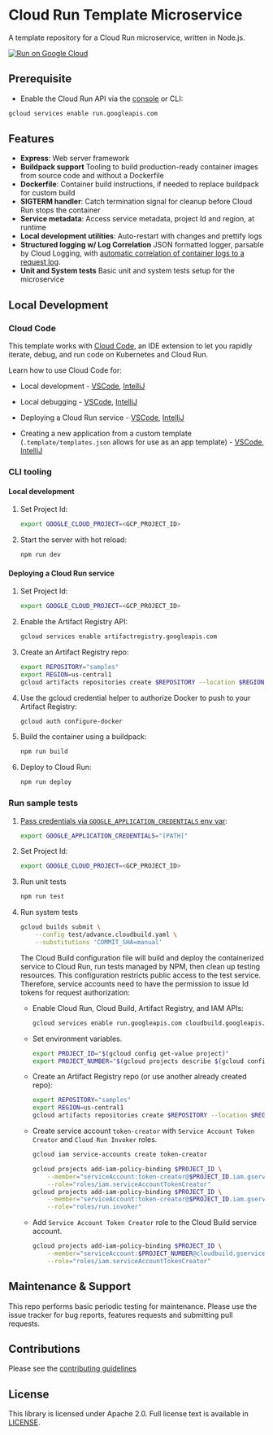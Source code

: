 # Cloud Run Template Microservice

A template repository for a Cloud Run microservice, written in Node.js. 

[![Run on Google Cloud](https://deploy.cloud.run/button.svg)](https://deploy.cloud.run)

## Prerequisite

* Enable the Cloud Run API via the [console](https://console.cloud.google.com/apis/library/run.googleapis.com?_ga=2.124941642.1555267850.1615248624-203055525.1615245957) or CLI:

```bash
gcloud services enable run.googleapis.com
```


## Features

* **Express**: Web server framework
* **Buildpack support** Tooling to build production-ready container images from source code and without a Dockerfile
* **Dockerfile**: Container build instructions, if needed to replace buildpack for custom build
* **SIGTERM handler**: Catch termination signal for cleanup before Cloud Run stops the container
* **Service metadata**: Access service metadata, project Id and region, at runtime
* **Local development utilities**: Auto-restart with changes and prettify logs
* **Structured logging w/ Log Correlation** JSON formatted logger, parsable by Cloud Logging, with [automatic correlation of container logs to a request log](https://cloud.google.com/run/docs/logging#correlate-logs).
* **Unit and System tests** Basic unit and system tests setup for the microservice

## Local Development

### Cloud Code

This template works with [Cloud Code](https://cloud.google.com/code), an IDE extension
to let you rapidly iterate, debug, and run code on Kubernetes and Cloud Run.

Learn how to use Cloud Code for:

* Local development - [VSCode](https://cloud.google.com/code/docs/vscode/developing-a-cloud-run-service), [IntelliJ](https://cloud.google.com/code/docs/intellij/developing-a-cloud-run-service)

* Local debugging - [VSCode](https://cloud.google.com/code/docs/vscode/debugging-a-cloud-run-service), [IntelliJ](https://cloud.google.com/code/docs/intellij/debugging-a-cloud-run-service)

* Deploying a Cloud Run service - [VSCode](https://cloud.google.com/code/docs/vscode/deploying-a-cloud-run-service), [IntelliJ](https://cloud.google.com/code/docs/intellij/deploying-a-cloud-run-service)
* Creating a new application from a custom template (`.template/templates.json` allows for use as an app template) - [VSCode](https://cloud.google.com/code/docs/vscode/create-app-from-custom-template), [IntelliJ](https://cloud.google.com/code/docs/intellij/create-app-from-custom-template)

### CLI tooling

#### Local development

1. Set Project Id:
    ```bash
    export GOOGLE_CLOUD_PROJECT=<GCP_PROJECT_ID>
    ```
2. Start the server with hot reload:
    ```bash
    npm run dev
    ```

#### Deploying a Cloud Run service

1. Set Project Id:
    ```bash
    export GOOGLE_CLOUD_PROJECT=<GCP_PROJECT_ID>
    ```

1. Enable the Artifact Registry API:
    ```bash
    gcloud services enable artifactregistry.googleapis.com
    ```

1. Create an Artifact Registry repo:
    ```bash
    export REPOSITORY="samples"
    export REGION=us-central1
    gcloud artifacts repositories create $REPOSITORY --location $REGION --repository-format "docker"
    ```
  
1. Use the gcloud credential helper to authorize Docker to push to your Artifact Registry:
    ```bash
    gcloud auth configure-docker
    ```

2. Build the container using a buildpack:
    ```bash
    npm run build
    ```
    
3. Deploy to Cloud Run:
    ```bash
    npm run deploy
    ```

### Run sample tests

1. [Pass credentials via `GOOGLE_APPLICATION_CREDENTIALS` env var](https://cloud.google.com/docs/authentication/production#passing_variable):
    ```bash
    export GOOGLE_APPLICATION_CREDENTIALS="[PATH]"
    ```

2. Set Project Id:
    ```bash
    export GOOGLE_CLOUD_PROJECT=<GCP_PROJECT_ID>
    ```
3. Run unit tests
    ```bash
    npm run test
    ```

4. Run system tests
    ```bash
    gcloud builds submit \
        --config test/advance.cloudbuild.yaml \
        --substitutions 'COMMIT_SHA=manual'
    ```
    The Cloud Build configuration file will build and deploy the containerized service
    to Cloud Run, run tests managed by NPM, then clean up testing resources. This configuration restricts public
    access to the test service. Therefore, service accounts need to have the permission to issue Id tokens for request authorization:
    * Enable Cloud Run, Cloud Build, Artifact Registry, and IAM APIs:
        ```bash
        gcloud services enable run.googleapis.com cloudbuild.googleapis.com iamcredentials.googleapis.com artifactregistry.googleapis.com
        ```

    * Set environment variables.
        ```bash
        export PROJECT_ID="$(gcloud config get-value project)"
        export PROJECT_NUMBER="$(gcloud projects describe $(gcloud config get-value project) --format='value(projectNumber)')"
        ```

    * Create an Artifact Registry repo (or use another already created repo):
        ```bash
        export REPOSITORY="samples"
        export REGION=us-central1
        gcloud artifacts repositories create $REPOSITORY --location $REGION --repository-format "docker"
        ```
  
    * Create service account `token-creator` with `Service Account Token Creator` and `Cloud Run Invoker` roles.
        ```bash
        gcloud iam service-accounts create token-creator

        gcloud projects add-iam-policy-binding $PROJECT_ID \
            --member="serviceAccount:token-creator@$PROJECT_ID.iam.gserviceaccount.com" \
            --role="roles/iam.serviceAccountTokenCreator"
        gcloud projects add-iam-policy-binding $PROJECT_ID \
            --member="serviceAccount:token-creator@$PROJECT_ID.iam.gserviceaccount.com" \
            --role="roles/run.invoker"
        ```

    * Add `Service Account Token Creator` role to the Cloud Build service account.
        ```bash
        gcloud projects add-iam-policy-binding $PROJECT_ID \
            --member="serviceAccount:$PROJECT_NUMBER@cloudbuild.gserviceaccount.com" \
            --role="roles/iam.serviceAccountTokenCreator"
        ```

## Maintenance & Support

This repo performs basic periodic testing for maintenance. Please use the issue tracker for bug reports, features requests and submitting pull requests.

## Contributions

Please see the [contributing guidelines](CONTRIBUTING.md)

## License

This library is licensed under Apache 2.0. Full license text is available in [LICENSE](LICENSE).
